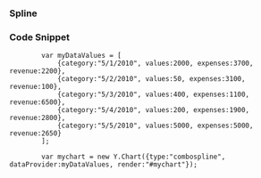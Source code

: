 ### Spline

### Code Snippet

            var myDataValues = [ 
                {category:"5/1/2010", values:2000, expenses:3700, revenue:2200}, 
                {category:"5/2/2010", values:50, expenses:3100, revenue:100}, 
                {category:"5/3/2010", values:400, expenses:1100, revenue:6500}, 
                {category:"5/4/2010", values:200, expenses:1900, revenue:2800}, 
                {category:"5/5/2010", values:5000, expenses:5000, revenue:2650}
            ];
            
            var mychart = new Y.Chart({type:"combospline", dataProvider:myDataValues, render:"#mychart"});
